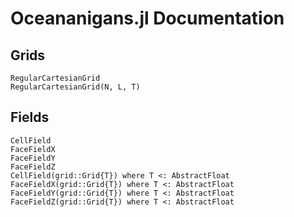 # Oceananigans.jl Documentation


## Grids
```@docs
RegularCartesianGrid
RegularCartesianGrid(N, L, T)
```

## Fields
```@docs
CellField
FaceFieldX
FaceFieldY
FaceFieldZ
CellField(grid::Grid{T}) where T <: AbstractFloat
FaceFieldX(grid::Grid{T}) where T <: AbstractFloat
FaceFieldY(grid::Grid{T}) where T <: AbstractFloat
FaceFieldZ(grid::Grid{T}) where T <: AbstractFloat
```
